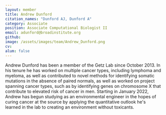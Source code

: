 ```yaml
---
layout: member
title: Andrew Dunford
citation_names: "Dunford AJ, Dunford A"
category: Associate
position: Associate Computational Biologist II
email: adunford@broadinstitute.org
github: 
image: /assets/images/team/Andrew_Dunford.png
cv:
alum: false
---
```


Andrew Dunford has been a member of the Getz Lab since October 2013.  In his tenure he has worked on multiple cancer types, including lymphoma and myeloma, as well as contributed to novel methods for identifying somatic mutations in the absence of paired normals, as well as worked on project spanning cancer types, such as by identifying genes on chromosome X that contribute to elevated risk of cancer in men.  Starting in January 2022, Andrew has begun studying as an environmental engineer in the hopes of curing cancer at the source by applying the quantitative outlook he's learned in the lab to creating an environment without toxicants.  